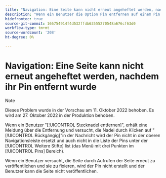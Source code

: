 ```yaml
---
title: "Navigation: Eine Seite kann nicht erneut angeheftet werden, nachdem ihr Stift entfernt wurde."
description: "Wenn ein Benutzer die Option Pin entfernen auf einem Pin auswählt, eine Meldung über die Entfernung erhält und versucht, den Pin durch Klicken auf Rückgängig in der Nachricht zu ersetzen, wird der Pin nicht in der oberen Navigation ersetzt und auch nicht in die Liste der Pins unter dem Bereich Mehr Pinsliste (das Drei-Punkte-Menü im Pins) eingefügt. Wenn ein Benutzer versucht, die Seite durch Wechseln zur Seite und Einlegen neu zu veröffentlichen, wird der Pin der Pin der Pin der Pin Pin der Pin Pin der Pin Pin Pin der Pin Pin Pin Pin Pin der Pin der Pin der Pin der Pin der Pin der Pin der Pin der Pin der Pin-Liste der Benutzer kann die Seite nicht veröffentlichen."
hidefromtoc: true
source-git-commit: 166754914f4d532ffdb63555270548a676cf63d0
workflow-type: tm+mt
source-wordcount: '208'
ht-degree: 0%

---
```



# Navigation: Eine Seite kann nicht erneut angeheftet werden, nachdem ihr Pin entfernt wurde

>[!NOTE]
>
>Dieses Problem wurde in der Vorschau am 11. Oktober 2022 behoben. Es wird am 27. Oktober 2022 in der Produktion behoben.

Wenn ein Benutzer &quot;[!UICONTROL Stecknadel entfernen]&quot;, erhält eine Meldung über die Entfernung und versucht, die Nadel durch Klicken auf &quot;[!UICONTROL Rückgängig]&quot;in der Nachricht wird der Pin nicht in der oberen Navigationsleiste ersetzt und auch nicht in die Liste der Pins unter der [!UICONTROL Weitere Stifte] list (das Menü mit drei Punkten im [!UICONTROL Pins] Bereich).

Wenn ein Benutzer versucht, die Seite durch Aufrufen der Seite erneut zu veröffentlichen und sie zu fixieren, wird der Pin nicht erstellt und der Benutzer kann die Seite nicht veröffentlichen.

